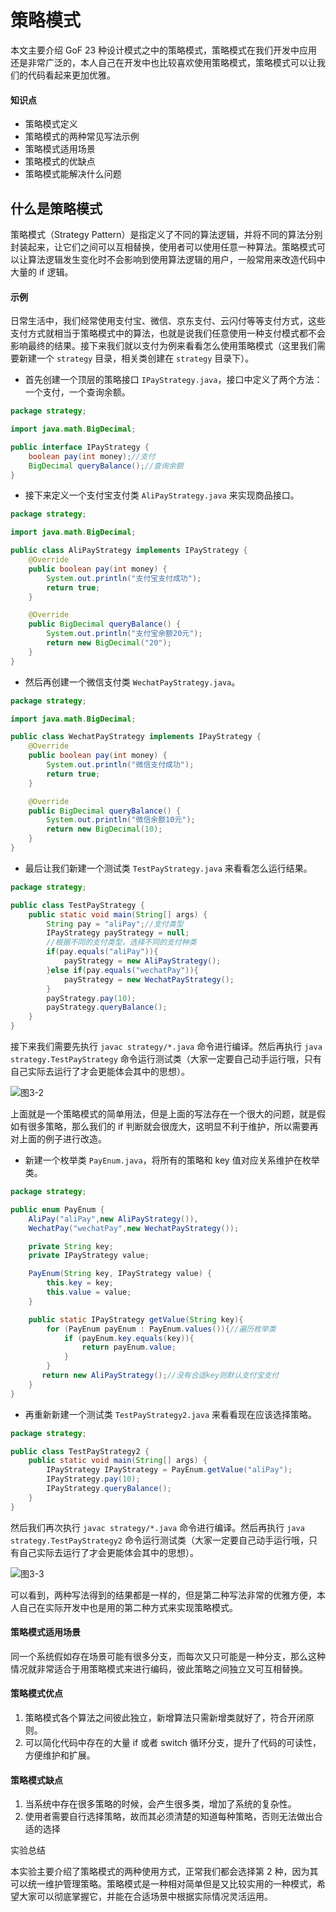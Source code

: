 # 策略模式



本文主要介绍 GoF 23 种设计模式之中的策略模式，策略模式在我们开发中应用还是非常广泛的，本人自己在开发中也比较喜欢使用策略模式，策略模式可以让我们的代码看起来更加优雅。

#### 知识点

- 策略模式定义
- 策略模式的两种常见写法示例
- 策略模式适用场景
- 策略模式的优缺点
- 策略模式能解决什么问题

## 什么是策略模式



策略模式（Strategy Pattern）是指定义了不同的算法逻辑，并将不同的算法分别封装起来，让它们之间可以互相替换，使用者可以使用任意一种算法。策略模式可以让算法逻辑发生变化时不会影响到使用算法逻辑的用户，一般常用来改造代码中大量的 if 逻辑。

#### 示例

日常生活中，我们经常使用支付宝、微信、京东支付、云闪付等等支付方式，这些支付方式就相当于策略模式中的算法，也就是说我们任意使用一种支付模式都不会影响最终的结果。接下来我们就以支付为例来看看怎么使用策略模式（这里我们需要新建一个 `strategy` 目录，相关类创建在 `strategy` 目录下）。

- 首先创建一个顶层的策略接口 `IPayStrategy.java`，接口中定义了两个方法：一个支付，一个查询余额。

```java
package strategy;

import java.math.BigDecimal;

public interface IPayStrategy {
    boolean pay(int money);//支付
    BigDecimal queryBalance();//查询余额
}
```

- 接下来定义一个支付宝支付类 `AliPayStrategy.java` 来实现商品接口。

```java
package strategy;

import java.math.BigDecimal;

public class AliPayStrategy implements IPayStrategy {
    @Override
    public boolean pay(int money) {
        System.out.println("支付宝支付成功");
        return true;
    }

    @Override
    public BigDecimal queryBalance() {
        System.out.println("支付宝余额20元");
        return new BigDecimal("20");
    }
}
```

- 然后再创建一个微信支付类 `WechatPayStrategy.java`。

```java
package strategy;

import java.math.BigDecimal;

public class WechatPayStrategy implements IPayStrategy {
    @Override
    public boolean pay(int money) {
        System.out.println("微信支付成功");
        return true;
    }

    @Override
    public BigDecimal queryBalance() {
        System.out.println("微信余额10元");
        return new BigDecimal(10);
    }
}
```

- 最后让我们新建一个测试类 `TestPayStrategy.java` 来看看怎么运行结果。

```java
package strategy;

public class TestPayStrategy {
    public static void main(String[] args) {
        String pay = "aliPay";//支付类型
        IPayStrategy payStrategy = null;
        //根据不同的支付类型，选择不同的支付种类
        if(pay.equals("aliPay")){
            payStrategy = new AliPayStrategy();
        }else if(pay.equals("wechatPay")){
            payStrategy = new WechatPayStrategy();
        }
        payStrategy.pay(10);
        payStrategy.queryBalance();
    }
}
```

接下来我们需要先执行 `javac strategy/*.java` 命令进行编译。然后再执行 `java strategy.TestPayStrategy` 命令运行测试类（大家一定要自己动手运行哦，只有自己实际去运行了才会更能体会其中的思想）。

![图3-2](https://doc.shiyanlou.com/courses/3031/1490584/46e081c067285b79ba8de7f853b84910-0)

上面就是一个策略模式的简单用法，但是上面的写法存在一个很大的问题，就是假如有很多策略，那么我们的 if 判断就会很庞大，这明显不利于维护，所以需要再对上面的例子进行改造。

- 新建一个枚举类 `PayEnum.java`，将所有的策略和 key 值对应关系维护在枚举类。

```java
package strategy;

public enum PayEnum {
    AliPay("aliPay",new AliPayStrategy()),
    WechatPay("wechatPay",new WechatPayStrategy());

    private String key;
    private IPayStrategy value;

    PayEnum(String key, IPayStrategy value) {
        this.key = key;
        this.value = value;
    }

    public static IPayStrategy getValue(String key){
        for (PayEnum payEnum : PayEnum.values()){//遍历枚举类
            if (payEnum.key.equals(key)){
                return payEnum.value;
            }
        }
       return new AliPayStrategy();//没有合适key则默认支付宝支付
    }
}
```

- 再重新新建一个测试类 `TestPayStrategy2.java` 来看看现在应该选择策略。

```java
package strategy;

public class TestPayStrategy2 {
    public static void main(String[] args) {
        IPayStrategy IPayStrategy = PayEnum.getValue("aliPay");
        IPayStrategy.pay(10);
        IPayStrategy.queryBalance();
    }
}
```

然后我们再次执行 `javac strategy/*.java` 命令进行编译。然后再执行 `java strategy.TestPayStrategy2` 命令运行测试类（大家一定要自己动手运行哦，只有自己实际去运行了才会更能体会其中的思想）。

![图3-3](https://doc.shiyanlou.com/courses/3031/1490584/d7cdf0a5256ad1f456de4cd4eecae61c-0)

可以看到，两种写法得到的结果都是一样的，但是第二种写法非常的优雅方便，本人自己在实际开发中也是用的第二种方式来实现策略模式。

#### 策略模式适用场景

同一个系统假如存在场景可能有很多分支，而每次又只可能是一种分支，那么这种情况就非常适合于用策略模式来进行编码，彼此策略之间独立又可互相替换。

#### 策略模式优点

1. 策略模式各个算法之间彼此独立，新增算法只需新增类就好了，符合开闭原则。
2. 可以简化代码中存在的大量 if 或者 switch 循环分支，提升了代码的可读性，方便维护和扩展。

#### 策略模式缺点

1. 当系统中存在很多策略的时候，会产生很多类，增加了系统的复杂性。
2. 使用者需要自行选择策略，故而其必须清楚的知道每种策略，否则无法做出合适的选择

实验总结



本实验主要介绍了策略模式的两种使用方式，正常我们都会选择第 2 种，因为其可以统一维护管理策略。策略模式是一种相对简单但是又比较实用的一种模式，希望大家可以彻底掌握它，并能在合适场景中根据实际情况灵活运用。


